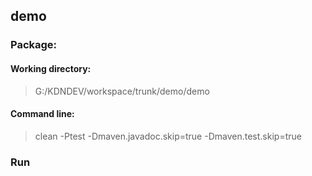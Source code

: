 ## demo

### Package:

#### Working directory:

> G:/KDNDEV/workspace/trunk/demo/demo

#### Command line: 

> clean -Ptest -Dmaven.javadoc.skip=true -Dmaven.test.skip=true

### Run